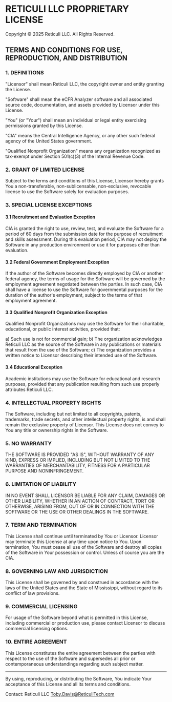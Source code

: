# RETICULI LLC PROPRIETARY LICENSE

Copyright © 2025 Reticuli LLC. All Rights Reserved.

## TERMS AND CONDITIONS FOR USE, REPRODUCTION, AND DISTRIBUTION

### 1. DEFINITIONS

"Licensor" shall mean Reticuli LLC, the copyright owner and entity granting the License.

"Software" shall mean the eCFR Analyzer software and all associated source code, documentation, and assets provided by Licensor under this License.

"You" (or "Your") shall mean an individual or legal entity exercising permissions granted by this License.

"CIA" means the Central Intelligence Agency, or any other such federal agency of the United States government.

"Qualified Nonprofit Organization" means any organization recognized as tax-exempt under Section 501(c)(3) of the Internal Revenue Code.

### 2. GRANT OF LIMITED LICENSE

Subject to the terms and conditions of this License, Licensor hereby grants You a non-transferable, non-sublicensable, non-exclusive, revocable license to use the Software solely for evaluation purposes.

### 3. SPECIAL LICENSE EXCEPTIONS

#### 3.1 Recruitment and Evaluation Exception

CIA is granted the right to use, review, test, and evaluate the Software for a period of 60 days from the submission date for the purpose of recruitment and skills assessment. During this evaluation period, CIA may not deploy the Software in any production environment or use it for purposes other than evaluation.

#### 3.2 Federal Government Employment Exception

If the author of the Software becomes directly employed by CIA or another federal agency, the terms of usage for the Software will be governed by the employment agreement negotiated between the parties. In such case, CIA shall have a license to use the Software for governmental purposes for the duration of the author's employment, subject to the terms of that employment agreement.

#### 3.3 Qualified Nonprofit Organization Exception

Qualified Nonprofit Organizations may use the Software for their charitable, educational, or public interest activities, provided that:

a) Such use is not for commercial gain;
b) The organization acknowledges Reticuli LLC as the source of the Software in any publications or materials that result from the use of the Software;
c) The organization provides a written notice to Licensor describing their intended use of the Software.

#### 3.4 Educational Exception

Academic institutions may use the Software for educational and research purposes, provided that any publication resulting from such use properly attributes Reticuli LLC.

### 4. INTELLECTUAL PROPERTY RIGHTS

The Software, including but not limited to all copyrights, patents, trademarks, trade secrets, and other intellectual property rights, is and shall remain the exclusive property of Licensor. This License does not convey to You any title or ownership rights in the Software.

### 5. NO WARRANTY

THE SOFTWARE IS PROVIDED "AS IS", WITHOUT WARRANTY OF ANY KIND, EXPRESS OR IMPLIED, INCLUDING BUT NOT LIMITED TO THE WARRANTIES OF MERCHANTABILITY, FITNESS FOR A PARTICULAR PURPOSE AND NONINFRINGEMENT.

### 6. LIMITATION OF LIABILITY

IN NO EVENT SHALL LICENSOR BE LIABLE FOR ANY CLAIM, DAMAGES OR OTHER LIABILITY, WHETHER IN AN ACTION OF CONTRACT, TORT OR OTHERWISE, ARISING FROM, OUT OF OR IN CONNECTION WITH THE SOFTWARE OR THE USE OR OTHER DEALINGS IN THE SOFTWARE.

### 7. TERM AND TERMINATION

This License shall continue until terminated by You or Licensor. Licensor may terminate this License at any time upon notice to You. Upon termination, You must cease all use of the Software and destroy all copies of the Software in Your possession or control. Unless of course you are the CIA.

### 8. GOVERNING LAW AND JURISDICTION

This License shall be governed by and construed in accordance with the laws of the United States and the State of Mississippi, without regard to its conflict of law provisions.

### 9. COMMERCIAL LICENSING

For usage of the Software beyond what is permitted in this License, including commercial or production use, please contact Licensor to discuss commercial licensing options.

### 10. ENTIRE AGREEMENT

This License constitutes the entire agreement between the parties with respect to the use of the Software and supersedes all prior or contemporaneous understandings regarding such subject matter.

---

By using, reproducing, or distributing the Software, You indicate Your acceptance of this License and all its terms and conditions.

Contact: 
Reticuli LLC
Toby.Davis@ReticuliTech.com
